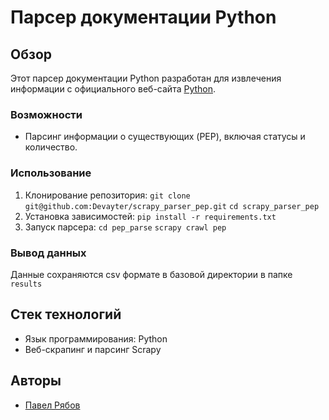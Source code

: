 # Парсер документации Python

## Обзор

Этот парсер документации Python разработан для извлечения информации с официального веб-сайта [Python](https://docs.python.org).

### Возможности

* Парсинг информации о существующих (PEP), включая статусы и количество.

### Использование

1. Клонирование репозитория:
`git clone git@github.com:Devayter/scrapy_parser_pep.git`
`cd scrapy_parser_pep`
2. Установка зависимостей:
`pip install -r requirements.txt`
3. Запуск парсера:
`cd pep_parse`
`scrapy crawl pep`

### Вывод данных

Данные сохраняются csv формате в базовой директории в папке `results`

## Стек технологий

* Язык программирования: Python
* Веб-скрапинг и парсинг Scrapy

## Авторы

* [Павел Рябов](https://github.com/Devayter/)
